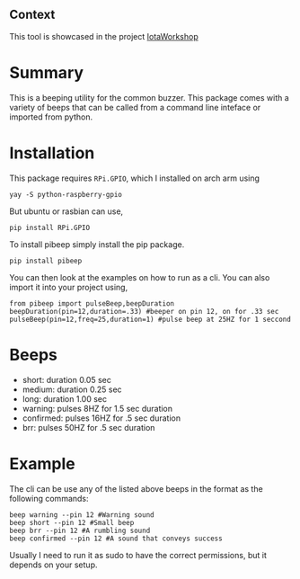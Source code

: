 ## Context

This tool is showcased in the project [IotaWorkshop](https://github.com/Tsangares/iotaworkshop)

# Summary

This is a beeping utility for the common buzzer. This package comes with a variety of beeps that can be called from a command line inteface or imported from python.

# Installation

This package requires `RPi.GPIO`, which I installed on arch arm using

    yay -S python-raspberry-gpio
	
But ubuntu or rasbian can use,

    pip install RPi.GPIO

To install pibeep simply install the pip package.

    pip install pibeep
	
You can then look at the examples on how to run as a cli. You can also import it into your project using,

	from pibeep import pulseBeep,beepDuration
	beepDuration(pin=12,duration=.33) #beeper on pin 12, on for .33 sec
	pulseBeep(pin=12,freq=25,duration=1) #pulse beep at 25HZ for 1 seccond


# Beeps

 - short: duration 0.05 sec
 - medium: duration 0.25 sec
 - long: duration 1.00 sec
 - warning: pulses 8HZ for 1.5 sec duration
 - confirmed: pulses 16HZ for .5 sec duration
 - brr: pulses 50HZ for .5 sec duration
 
# Example

The cli can be use any of the listed above beeps in the format as the following commands:

    beep warning --pin 12 #Warning sound
    beep short --pin 12 #Small beep
	beep brr --pin 12 #A rumbling sound
	beep confirmed --pin 12 #A sound that conveys success

Usually I need to run it as sudo to have the correct permissions, but it depends on your setup. 
